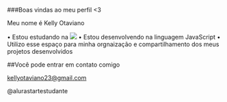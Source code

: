 ###Boas vindas ao meu perfil <3

Meu nome é Kelly Otaviano

  • Estou estudando na ![](https://www.alura.com.br/)
  • Estou desenvolvendo na linguagem JavaScript
  • Utilizo esse espaço para minha orgnaização e compartilhamento dos meus projetos desenvolvidos

##Você pode entrar em contato comigo

kellyotaviano23@gmail.com

@alurastartestudante
